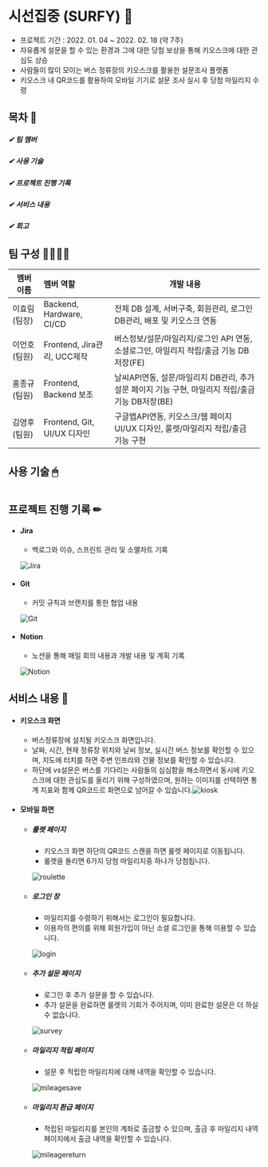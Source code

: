 # 시선집중 (SURFY) 📲

- 프로젝트 기간 : 2022. 01. 04 ~ 2022. 02. 18 (약 7주)
- 자유롭게 설문을 할 수 있는 환경과 그에 대한 당첨 보상을 통해 키오스크에 대한 관심도 상승
- 사람들이 많이 모이는 버스 정류장의 키오스크를 활용한 설문조사 플랫폼
- 키오스크 내 QR코드를 활용하여 모바일 기기로 설문 조사 실시 후 당첨 마일리지 수령



## 목차 📄 

##### ✔ 팀 멤버

##### ✔ 사용 기술

##### ✔ 프로젝트 진행 기록

##### ✔ 서비스 내용

##### ✔ 회고





## 팀 구성 👨‍👩‍👧‍👧 

| 멤버 이름     | 멤버 역할                   | 개발 내용                                                    |
| ------------- | :-------------------------- | ------------------------------------------------------------ |
| 이효림 (팀장) | Backend, Hardware, CI/CD    | 전체 DB 설계, 서버구축, 회원관리, 로그인 DB관리, 배포 및 키오스크 연동 |
| 이언호 (팀원) | Frontend, Jira관리, UCC제작 | 버스정보/설문/마일리지/로그인 API 연동, 소셜로그인, 마일리지 적립/출금 기능 DB저장(FE) |
| 홍종규 (팀원) | Frontend, Backend 보조      | 날씨API연동, 설문/마일리지 DB관리, 추가설문 페이지 기능 구현, 마일리지 적립/출금 기능 DB저장(BE) |
| 김영후 (팀원) | Frontend, Git, UI/UX 디자인 | 구글맵API연동, 키오스크/웹 페이지 UI/UX 디자인, 룰렛/마일리지 적립/출금 기능 구현 |





## 사용 기술 🖱 

<img src="https://img.shields.io/badge/Backend-Node.js-yellowgreen" alt=""><img src="https://img.shields.io/badge/Framework-Express-lightgrey" alt=""><img src="https://img.shields.io/badge/Database-MariaDB-brown" alt=""><img src="https://img.shields.io/badge/Library-React-blue" alt=""><img src="https://img.shields.io/badge/Framework-MaterialUI-blue" alt=""><img src="https://img.shields.io/badge/Framework-Styled_Components-yellow" alt=""><img src="https://img.shields.io/badge/Hardware-RaspberryPi-red" alt="">





## 프로젝트 진행 기록 ✏

- #### Jira

  - 백로그와 이슈, 스프린트 관리 및 소멸차트 기록

  ![Jira](README.assets/Jira.png)

  

- #### Git

  - 커밋 규칙과 브랜치를 통한 협업 내용 

  ![Git](README.assets/Git.png)

  

- #### Notion

  - 노션을 통해 매일 회의 내용과 개발 내용 및 계획 기록

  ![Notion](README.assets/Notion.png)



## 서비스 내용 👐

- #### 키오스크 화면
  
  - 버스정류장에 설치될 키오스크 화면입니다.
  - 날짜, 시간, 현재 정류장 위치와 날씨 정보, 실시간 버스 정보를 확인할 수 있으며, 지도에 터치를 하면 주변 인프라와 건물 정보를 확인할 수 있습니다.
  - 하단에 vs설문은 버스를 기다리는 사람들의 심심함을 해소하면서 동시에 키오스크에 대한 관심도를 올리기 위해 구성하였으며, 원하는 이미지를 선택하면 통계 지표와 함께 QR코드르 화면으로 넘어갈 수 있습니다.![kiosk](README.assets/kiosk-16453457003401.png)



- #### 모바일 화면

  - ##### 룰렛 페이지

    - 키오스크 화면 하단의 QR코드 스캔을 하면 룰렛 페이지로 이동됩니다.
    - 룰렛을 돌리면 6가지 당첨 마일리지중 하나가 당첨됩니다.
  
    ![roulette](README.assets/roulette-16453506849781.gif)
  
    
  
  - ##### 로그인 창
  
    - 마일리지를 수령하기 위해서는 로그인이 필요합니다.
    - 이용자의 편의를 위해 회원가입이 아닌 소셜 로그인을 통해 이용할 수 있습니다.

    ![login](README.assets/login-16453507156372.gif)

  

  - ##### 추가 설문 페이지
  
    - 로그인 후 추가 설문을 할 수 있습니다.
    - 추가 설문을 완료하면 룰렛의 기회가 주어지며, 이미 완료한 설문은 더 하실 수 없습니다.
  
    ![survey](README.assets/survey-16453507608243.gif)
  
  
  
  - ##### 마일리지 적립 페이지
  
    - 설문 후 적립한 마일리지에 대해 내역을 확인할 수 있습니다.
  
    ![mileagesave](README.assets/mileagesave.gif)
  
  
  
  - ##### 마일리지 환급 페이지
  
    - 적립된 마일리지를 본인의 계좌로 출금할 수 있으며, 출금 후 마일리지 내역 페이지에서 출금 내역을 확인할 수 있습니다.
  
    ![mileagereturn](README.assets/mileagereturn.gif)





